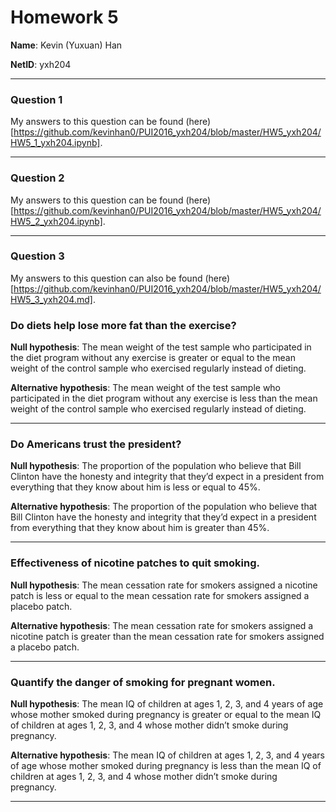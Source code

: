 # Homework 5

**Name**: Kevin (Yuxuan) Han

**NetID**: yxh204

---

### Question 1

My answers to this question can be found (here)[https://github.com/kevinhan0/PUI2016_yxh204/blob/master/HW5_yxh204/HW5_1_yxh204.ipynb].

---

### Question 2

My answers to this question can be found (here)[https://github.com/kevinhan0/PUI2016_yxh204/blob/master/HW5_yxh204/HW5_2_yxh204.ipynb].

---

### Question 3

My answers to this question can also be found (here)[https://github.com/kevinhan0/PUI2016_yxh204/blob/master/HW5_yxh204/HW5_3_yxh204.md].

### Do diets help lose more fat than the exercise?

**Null hypothesis**: The mean weight of the test sample who participated in the diet program without any exercise is greater or equal to the mean weight of the control sample who exercised regularly instead of dieting.

**Alternative hypothesis**: The mean weight of the test sample who participated in the diet program without any exercise is less than the mean weight of the control sample who exercised regularly instead of dieting.

---

### Do Americans trust the president?

**Null hypothesis**: The proportion of the population who believe that Bill Clinton have the honesty and integrity that they’d expect in a president from everything that they know about him is less or equal to 45%.

**Alternative hypothesis**: The proportion of the population who believe that Bill Clinton have the honesty and integrity that they’d expect in a president from everything that they know about him is greater than 45%.

---

### Effectiveness of nicotine patches to quit smoking.

**Null hypothesis**: The mean cessation rate for smokers assigned a nicotine patch is less or equal to the mean cessation rate for smokers assigned a placebo patch.

**Alternative hypothesis**: The mean cessation rate for smokers assigned a nicotine patch is greater than the mean cessation rate for smokers assigned a placebo patch.

---

### Quantify the danger of smoking for pregnant women.

**Null hypothesis**: The mean IQ of children at ages 1, 2, 3, and 4 years of age whose mother smoked during pregnancy is greater or equal to the mean IQ of children at ages 1, 2, 3, and 4 whose mother didn’t smoke during pregnancy.

**Alternative hypothesis**: The mean IQ of children at ages 1, 2, 3, and 4 years of age whose mother smoked during pregnancy is less than the mean IQ of children at ages 1, 2, 3, and 4 whose mother didn’t smoke during pregnancy.

---
